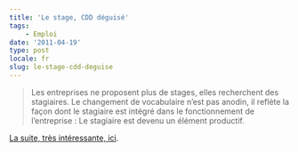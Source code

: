 ```yaml
---
title: 'Le stage, CDD déguisé'
tags:
    - Emploi
date: '2011-04-19'
type: post
locale: fr
slug: le-stage-cdd-deguise
---
```


> Les entreprises ne proposent plus de stages, elles recherchent des stagiaires. Le changement de vocabulaire n’est pas anodin, il reflète la façon dont le stagiaire est intégré dans le fonctionnement de l’entreprise&nbsp;: Le stagiaire est devenu un élément productif.

[La suite, très intéressante, ici](https://n.survol.fr/n/petit-stage-entre-amis ("Petit stage entre amis" sur le blog d'Eric Daspet)).
